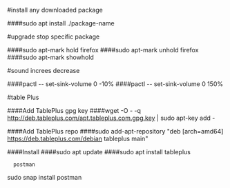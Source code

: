 #install any downloaded package

####sudo apt install ./package-name


#upgrade stop specific package

####sudo apt-mark hold firefox
####sudo apt-mark unhold firefox
####sudo apt-mark showhold


#sound increes decrease
     
####pactl -- set-sink-volume 0 -10%
####pactl -- set-sink-volume 0 150%


#table Plus
       
####Add TablePlus gpg key
####wget -O - -q http://deb.tableplus.com/apt.tableplus.com.gpg.key | sudo apt-key add - 

####Add TablePlus repo
####sudo add-apt-repository "deb [arch=amd64] https://deb.tableplus.com/debian tableplus main"

####Install
####sudo apt update
####sudo apt install tableplus


      postman

sudo snap install postman





